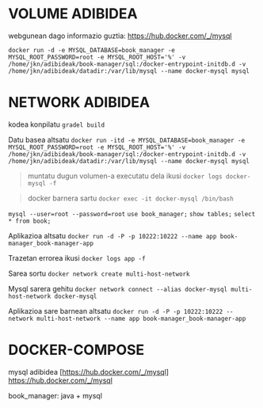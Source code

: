 # VOLUME ADIBIDEA

webgunean dago informazio guztia: https://hub.docker.com/_/mysql

`docker run -d -e MYSQL_DATABASE=book_manager -e MYSQL_ROOT_PASSWORD=root -e MYSQL_ROOT_HOST='%' -v /home/jkn/adibideak/book-manager/sql:/docker-entrypoint-initdb.d -v /home/jkn/adibideak/datadir:/var/lib/mysql --name docker-mysql mysql`

# NETWORK ADIBIDEA
kodea konpilatu
`gradel build`

Datu basea altsatu
`docker run -itd -e MYSQL_DATABASE=book_manager -e MYSQL_ROOT_PASSWORD=root -e MYSQL_ROOT_HOST='%' -v /home/jkn/adibideak/book-manager/sql:/docker-entrypoint-initdb.d -v /home/jkn/adibideak/datadir:/var/lib/mysql --name docker-mysql mysql`

> muntatu dugun volumen-a executatu dela ikusi
`docker logs docker-mysql -f`

> docker barnera sartu
`docker exec -it docker-mysql /bin/bash`

`mysql --user=root --password=root`
`use book_manager;`
`show tables;`
`select * from book;`

Aplikazioa altsatu
`docker run -d -P -p 10222:10222 --name app book-manager_book-manager-app`

Trazetan errorea ikusi
`docker logs app -f`

Sarea sortu
`docker network create multi-host-network`

Mysql sarera gehitu
`docker network connect --alias docker-mysql multi-host-network docker-mysql`

Aplikazioa sare barnean altsatu
`docker run -d -P -p 10222:10222 --network multi-host-network --name app book-manager_book-manager-app`

# DOCKER-COMPOSE
mysql adibidea [https://hub.docker.com/_/mysql] https://hub.docker.com/_/mysql

book_manager: java + mysql
